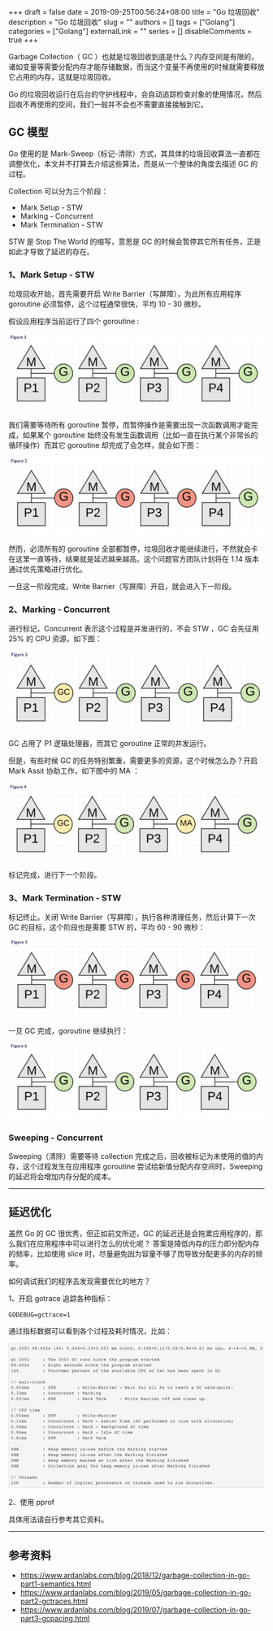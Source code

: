 +++
draft = false
date = 2019-09-25T00:56:24+08:00
title = "Go 垃圾回收"
description = "Go 垃圾回收"
slug = ""
authors = []
tags = ["Golang"]
categories = ["Golang"]
externalLink = ""
series = []
disableComments = true
+++


Garbage Collection（ GC ）也就是垃圾回收到底是什么？内存空间是有限的，诸如变量等需要分配内存才能存储数据，而当这个变量不再使用的时候就需要释放它占用的内存，这就是垃圾回收。

Go 的垃圾回收运行在后台的守护线程中，会自动追踪检查对象的使用情况，然后回收不再使用的空间，我们一般并不会也不需要直接接触到它。

## GC 模型

Go 使用的是 Mark-Sweep（标记-清除）方式，其具体的垃圾回收算法一直都在调整优化，本文并不打算去介绍这些算法，而是从一个整体的角度去描述 GC 的过程。


Collection 可以分为三个阶段：

- Mark Setup - STW
- Marking - Concurrent
- Mark Termination - STW


STW 是 Stop The World 的缩写，意思是 GC 的时候会暂停其它所有任务，正是如此才导致了延迟的存在。


### 1、Mark Setup - STW

垃圾回收开始，首先需要开启 Write Barrier（写屏障），为此所有应用程序 goroutine 必须暂停，这个过程通常很快，平均 10 - 30 微秒。


假设应用程序当前运行了四个 goroutine :

![](https://raw.githubusercontent.com/RifeWang/images/master/go/gc1.png)

我们需要等待所有 goroutine 暂停，而暂停操作是需要出现一次函数调用才能完成，如果某个 goroutine 始终没有发生函数调用（比如一直在执行某个非常长的循环操作）而其它 goroutine 却完成了会怎样，就会如下图：

![](https://raw.githubusercontent.com/RifeWang/images/master/go/gc2.png)

然而，必须所有的 goroutine 全部都暂停，垃圾回收才能继续进行，不然就会卡在这里一直等待，结果就是延迟越来越高。这个问题官方团队计划将在 1.14 版本通过优先策略进行优化。

一旦这一阶段完成，Write Barrier（写屏障）开启，就会进入下一阶段。


### 2、Marking - Concurrent

进行标记，Concurrent 表示这个过程是并发进行的，不会 STW ，GC 会先征用 25% 的 CPU 资源，如下图：

![](https://raw.githubusercontent.com/RifeWang/images/master/go/gc3.png)

GC 占用了 P1 逻辑处理器，而其它 goroutine 正常的并发运行。


但是，有些时候 GC 的任务特别繁重，需要更多的资源，这个时候怎么办？开启 Mark Assit 协助工作，如下图中的 MA ：

![](https://raw.githubusercontent.com/RifeWang/images/master/go/gc4.png)

标记完成，进行下一个阶段。


### 3、Mark Termination - STW


标记终止。关闭 Write Barrier（写屏障），执行各种清理任务，然后计算下一次 GC 的目标，这个阶段也是需要 STW 的，平均 60 - 90 微秒：

![](https://raw.githubusercontent.com/RifeWang/images/master/go/gc5.png)


一旦 GC 完成，goroutine 继续执行：

![](https://raw.githubusercontent.com/RifeWang/images/master/go/gc6.png)

### Sweeping - Concurrent

Sweeping（清除）需要等待 collection 完成之后，回收被标记为未使用的值的内存，这个过程发生在应用程序 goroutine 尝试给新值分配内存空间时，Sweeping 的延迟将会增加内存分配的成本。

---

## 延迟优化

虽然 Go 的 GC 很优秀，但正如前文所述，GC 的延迟还是会拖累应用程序的，那么我们在应用程序中可以进行怎么的优化呢？
答案是降低内存的压力即分配内存的频率，比如使用 slice 时，尽量避免因为容量不够了而导致分配更多的内存的频率。

如何调试我们的程序去发现需要优化的地方？

1、开启 gotrace 追踪各种指标：

```
GODEBUG=gctrace=1
```

通过指标数据可以看到各个过程及耗时情况，比如：

![](https://raw.githubusercontent.com/RifeWang/images/master/go/gc7.jpeg)


2、使用 pprof

具体用法请自行参考其它资料。


---------

## 参考资料

- https://www.ardanlabs.com/blog/2018/12/garbage-collection-in-go-part1-semantics.html
- https://www.ardanlabs.com/blog/2019/05/garbage-collection-in-go-part2-gctraces.html
- https://www.ardanlabs.com/blog/2019/07/garbage-collection-in-go-part3-gcpacing.html
